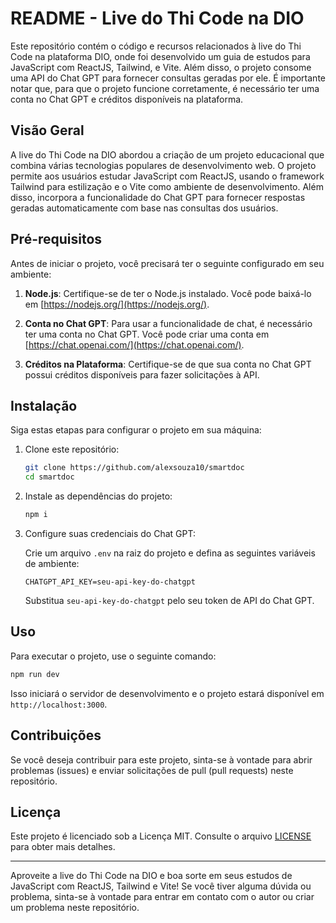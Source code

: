 # README - Live do Thi Code na DIO


Este repositório contém o código e recursos relacionados à live do Thi Code na plataforma DIO, onde foi desenvolvido um guia de estudos para JavaScript com ReactJS, Tailwind, e Vite. Além disso, o projeto consome uma API do Chat GPT para fornecer consultas geradas por ele. É importante notar que, para que o projeto funcione corretamente, é necessário ter uma conta no Chat GPT e créditos disponíveis na plataforma.

## Visão Geral

A live do Thi Code na DIO abordou a criação de um projeto educacional que combina várias tecnologias populares de desenvolvimento web. O projeto permite aos usuários estudar JavaScript com ReactJS, usando o framework Tailwind para estilização e o Vite como ambiente de desenvolvimento. Além disso, incorpora a funcionalidade do Chat GPT para fornecer respostas geradas automaticamente com base nas consultas dos usuários.

## Pré-requisitos

Antes de iniciar o projeto, você precisará ter o seguinte configurado em seu ambiente:

1. **Node.js**: Certifique-se de ter o Node.js instalado. Você pode baixá-lo em [https://nodejs.org/](https://nodejs.org/).

2. **Conta no Chat GPT**: Para usar a funcionalidade de chat, é necessário ter uma conta no Chat GPT. Você pode criar uma conta em [https://chat.openai.com/](https://chat.openai.com/).

3. **Créditos na Plataforma**: Certifique-se de que sua conta no Chat GPT possui créditos disponíveis para fazer solicitações à API.

## Instalação

Siga estas etapas para configurar o projeto em sua máquina:

1. Clone este repositório:

   ```bash
   git clone https://github.com/alexsouza10/smartdoc
   cd smartdoc
   ```

2. Instale as dependências do projeto:

   ```bash
   npm i
   ```

3. Configure suas credenciais do Chat GPT:

   Crie um arquivo `.env` na raiz do projeto e defina as seguintes variáveis de ambiente:

   ```env
   CHATGPT_API_KEY=seu-api-key-do-chatgpt
   ```

   Substitua `seu-api-key-do-chatgpt` pelo seu token de API do Chat GPT.

## Uso

Para executar o projeto, use o seguinte comando:

```bash
npm run dev
```

Isso iniciará o servidor de desenvolvimento e o projeto estará disponível em `http://localhost:3000`.

## Contribuições

Se você deseja contribuir para este projeto, sinta-se à vontade para abrir problemas (issues) e enviar solicitações de pull (pull requests) neste repositório.

## Licença

Este projeto é licenciado sob a Licença MIT. Consulte o arquivo [LICENSE](LICENSE) para obter mais detalhes.

---

Aproveite a live do Thi Code na DIO e boa sorte em seus estudos de JavaScript com ReactJS, Tailwind e Vite! Se você tiver alguma dúvida ou problema, sinta-se à vontade para entrar em contato com o autor ou criar um problema neste repositório.
